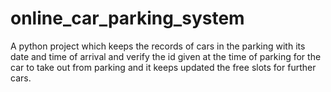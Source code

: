 # online_car_parking_system
A python project which keeps the records of cars in the parking with its date and time of arrival and verify the id given at the time of parking for the car to take out from parking and it keeps updated the free slots for further cars.
